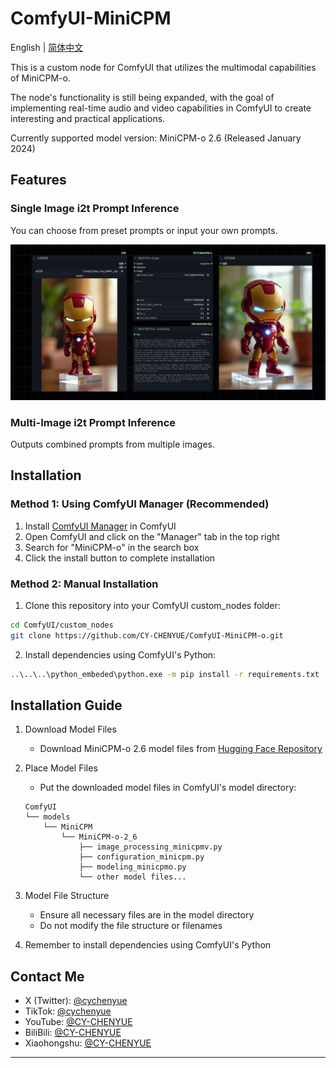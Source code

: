 # ComfyUI-MiniCPM

English | [简体中文](README.md)

This is a custom node for ComfyUI that utilizes the multimodal capabilities of MiniCPM-o.

The node's functionality is still being expanded, with the goal of implementing real-time audio and video capabilities in ComfyUI to create interesting and practical applications.

Currently supported model version: MiniCPM-o 2.6 (Released January 2024)

## Features

### Single Image i2t Prompt Inference

You can choose from preset prompts or input your own prompts.

![alt text](image/WechatIMG38376.jpg)

### Multi-Image i2t Prompt Inference

Outputs combined prompts from multiple images.

## Installation

### Method 1: Using ComfyUI Manager (Recommended)

1. Install [ComfyUI Manager](https://github.com/ltdrdata/ComfyUI-Manager) in ComfyUI
2. Open ComfyUI and click on the "Manager" tab in the top right
3. Search for "MiniCPM-o" in the search box
4. Click the install button to complete installation

### Method 2: Manual Installation

1. Clone this repository into your ComfyUI custom_nodes folder:
```bash
cd ComfyUI/custom_nodes
git clone https://github.com/CY-CHENYUE/ComfyUI-MiniCPM-o.git
```

2. Install dependencies using ComfyUI's Python:
```bash
..\..\..\python_embeded\python.exe -m pip install -r requirements.txt
```

## Installation Guide

1. Download Model Files
   - Download MiniCPM-o 2.6 model files from [Hugging Face Repository](https://huggingface.co/openbmb/MiniCPM-o-2_6)

2. Place Model Files
   - Put the downloaded model files in ComfyUI's model directory:
   ```
   ComfyUI
   └── models
       └── MiniCPM
           └── MiniCPM-o-2_6
               ├── image_processing_minicpmv.py
               ├── configuration_minicpm.py
               ├── modeling_minicpmo.py
               └── other model files...
   ```

3. Model File Structure
   - Ensure all necessary files are in the model directory
   - Do not modify the file structure or filenames

4. Remember to install dependencies using ComfyUI's Python

## Contact Me

- X (Twitter): [@cychenyue](https://x.com/cychenyue)
- TikTok: [@cychenyue](https://www.tiktok.com/@cychenyue)
- YouTube: [@CY-CHENYUE](https://www.youtube.com/@CY-CHENYUE)
- BiliBili: [@CY-CHENYUE](https://space.bilibili.com/402808950)
- Xiaohongshu: [@CY-CHENYUE](https://www.xiaohongshu.com/user/profile/6360e61f000000001f01bda0)

--- 